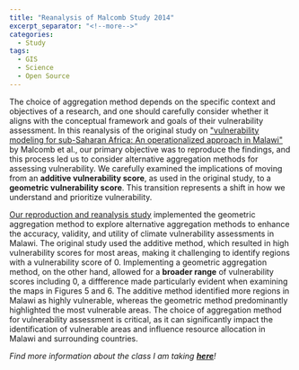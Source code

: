 ```yaml
---
title: "Reanalysis of Malcomb Study 2014"
excerpt_separator: "<!--more-->"
categories:
  - Study
tags:
  - GIS
  - Science
  - Open Source
---
```


The choice of aggregation method depends on the specific context and objectives of a research, and one should carefully consider whether it aligns with the conceptual framework and goals of their vulnerability assessment. In this reanalysis of the original study on ["vulnerability modeling for sub-Saharan Africa: An operationalized approach in Malawi"](https://www.sciencedirect.com/science/article/abs/pii/S0143622814000058?via%3Dihub) by Malcomb et al., our primary objective was to reproduce the findings, and this process led us to consider alternative aggregation methods for assessing vulnerability. We carefully examined the implications of moving from an **additive vulnerability score**, as used in the original study, to a **geometric vulnerability score**. This transition represents a shift in how we understand and prioritize vulnerability.

[Our reproduction and reanalysis study](LINK) implemented the geometric aggregation method to explore alternative aggregation methods to enhance the accuracy, validity, and utility of climate vulnerability assessments in Malawi. The original study used the additive method, which resulted in high vulnerability scores for most areas, making it challenging to identify regions with a vulnerability score of 0. Implementing a geometric aggregation method, on the other hand, allowed for a **broader range** of vulnerability scores including 0, a diffference made particularly evident when examining the maps in Figures 5 and 6. The additive method identified more regions in Malawi as highly vulnerable, whereas the geometric method predominantly highlighted the most vulnerable areas. The choice of aggregation method for vulnerability assessment is critical, as it can significantly impact the identification of vulnerable areas and influence resource allocation in Malawi and surrounding countries.

*Find more information about the class I am taking [**here**](https://opengisci.github.io)!*
